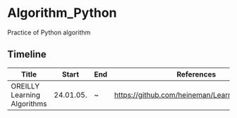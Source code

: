 # Algorithm_Python
Practice of Python algorithm

## Timeline

| Title | Start | End | References |
|----------|----------|----------|----------|
|  OREILLY Learning Algorithms  | 24.01.05. | ~ |  https://github.com/heineman/LearningAlgorithms  |

